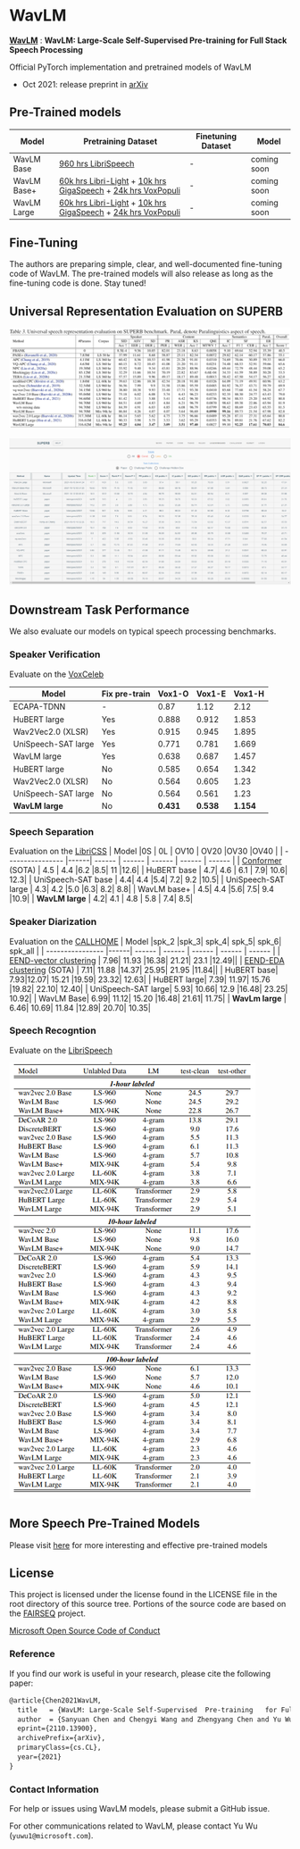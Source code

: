 
# WavLM

<!--**Pre-trained models for speech related tasks**-->


 [**WavLM**](https://arxiv.org/pdf/2110.13900.pdf) : **WavLM: Large-Scale Self-Supervised  Pre-training  for Full Stack Speech Processing**

Official PyTorch implementation and pretrained models of WavLM

- Oct 2021: release preprint in [arXiv](https://arxiv.org/pdf/2110.13900.pdf)

## Pre-Trained models
Model | Pretraining Dataset | Finetuning Dataset | Model
|---|---|---|---
WavLM Base |  [960 hrs LibriSpeech](http://www.openslr.org/12)| -  | coming soon
WavLM Base+ | [60k hrs Libri-Light](https://github.com/facebookresearch/libri-light) + [10k hrs GigaSpeech](https://github.com/SpeechColab/GigaSpeech) + [24k hrs VoxPopuli](https://github.com/facebookresearch/voxpopuli/tree/main)| -  | coming soon
WavLM Large | [60k hrs Libri-Light](https://github.com/facebookresearch/libri-light) + [10k hrs GigaSpeech](https://github.com/SpeechColab/GigaSpeech) + [24k hrs VoxPopuli](https://github.com/facebookresearch/voxpopuli/tree/main)| -  | coming soon

## Fine-Tuning 
The authors are preparing simple, clear, and well-documented fine-tuning code of WavLM. The pre-trained models will also release as long as the  fine-tuning code is done.  Stay tuned! 


## Universal Representation Evaluation on SUPERB 
![alt text](SUPERB_Results.png)

![alt text](screenshot.png)
## Downstream Task Performance 
We also evaluate our models on typical speech processing benchmarks.
### Speaker Verification

Evaluate on the [VoxCeleb](https://www.robots.ox.ac.uk/~vgg/data/voxceleb/#:~:text=VoxCeleb%20is%20an%20audio%2Dvisual,interview%20videos%20uploaded%20to%20YouTube)

| Model         |Fix pre-train| Vox1-O | Vox1-E     | Vox1-H         |
| ------------- |------------- | ---------- | ---------- | ---------- |
| ECAPA-TDNN   | - | 0.87     | 1.12  | 2.12   |
| HuBERT large  | Yes|  0.888	|0.912|	1.853 |
| Wav2Vec2.0 (XLSR)| Yes | 0.915|	0.945	|1.895|
| UniSpeech-SAT large | Yes | 0.771	| 0.781|	1.669|
| WavLM large | Yes | 0.638	| 0.687|	1.457|
| HuBERT large | No| 0.585|	0.654	|1.342|   
| Wav2Vec2.0 (XLSR) | No| 0.564|	0.605	|1.23|   
| UniSpeech-SAT large | No | 0.564 | 0.561| 1.23 |
| **WavLM large** | No | **0.431** | **0.538**| **1.154** |



### Speech Separation

Evaluation on the [LibriCSS](https://github.com/chenzhuo1011/libri_css)
| Model         |0S | 0L | OV10     |      OV20     |OV30 |OV40 |
| ---------------- |------| ------ | ------ | ------ | ------ | ------ |
| [Conformer](https://ieeexplore.ieee.org/abstract/document/9413423/) (SOTA)   | 4.5	| 4.4	|6.2	|8.5|	11	|12.6|
| HuBERT base | 4.7|	4.6	| 6.1 | 7.9|	10.6|	12.3|
| UniSpeech-SAT base | 4.4|	4.4	|5.4|	7.2|	9.2	|10.5|
| UniSpeech-SAT large | 4.3|	4.2	|5.0	|6.3|	8.2|	8.8|
| WavLM base+ | 4.5|	4.4	|5.6|	7.5|	9.4	|10.9|
| **WavLM large** | 4.2| 4.1	| 4.8	| 5.8 |	7.4|	8.5|


### Speaker Diarization

Evaluation on the [CALLHOME](https://arxiv.org/pdf/1909.06247.pdf)
| Model         |spk_2	|spk_3|	spk_4|	spk_5|	spk_6|	spk_all |
| ---------------- |------| ------ | ------ | ------ | ------ | ------ |
| [EEND-vector clustering](https://arxiv.org/pdf/2105.09040.pdf)   | 7.96|	11.93	|16.38|	21.21|	23.1	|12.49||
| [EEND-EDA clustering](https://arxiv.org/abs/2107.01545) (SOTA)  | 7.11|	11.88 |14.37|	25.95|	21.95	|11.84||
| HuBERT base| 7.93|12.07|	15.21	|19.59|	23.32|	12.63|
| HuBERT large| 7.39|	11.97|	15.76	|19.82|	22.10|	12.40|
| UniSpeech-SAT large| 5.93|	10.66|	12.9	|16.48|	23.25|	10.92|
| WavLM Base| 6.99|	11.12|	15.20	|16.48|	21.61|	11.75|
| **WavLm large** | 6.46|	10.69|	11.84	|12.89|	20.70|	10.35|

### Speech Recogntion
Evaluate on the [LibriSpeech](https://www.openslr.org/12)

![alt text](ASR.PNG)


## More Speech Pre-Trained  Models
Please visit [here](https://github.com/microsoft/UniSpeech) for more interesting and effective pre-trained models

## License
This project is licensed under the license found in the LICENSE file in the root directory of this source tree.
Portions of the source code are based on the [FAIRSEQ](https://github.com/pytorch/fairseq) project.

[Microsoft Open Source Code of Conduct](https://opensource.microsoft.com/codeofconduct)


### Reference
If you find our work is useful in your research, please cite the following paper:
``` latex
@article{Chen2021WavLM,
  title   = {WavLM: Large-Scale Self-Supervised  Pre-training   for Full Stack Speech Processing},
  author  = {Sanyuan Chen and Chengyi Wang and Zhengyang Chen and Yu Wu and Shujie Liu and Zhuo Chen and Jinyu Li and Naoyuki Kanda and Takuya Yoshioka and Xiong Xiao and Jian Wu and Long Zhou and Shuo Ren and Yanmin Qian and Yao Qian and Jian Wu and Michael Zeng and Furu Wei},
  eprint={2110.13900},
  archivePrefix={arXiv},
  primaryClass={cs.CL},
  year={2021}
}
```
### Contact Information

For help or issues using WavLM models, please submit a GitHub issue.

For other communications related to  WavLM, please contact Yu Wu (`yuwu1@microsoft.com`).
